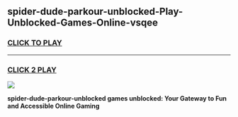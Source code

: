 
## spider-dude-parkour-unblocked-Play-Unblocked-Games-Online-vsqee
<h3>
<a href="https://premium76.site?title=spider-dude-parkour-unblocked&ref=25A">CLICK TO PLAY</a></h3>
<hr>

<h3>
<a href="https://premium76.site?title=spider-dude-parkour-unblocked&ref=25A">CLICK 2 PLAY</a>
  
</h3>

<a href="https://premium76.site?title=spider-dude-parkour-unblocked&ref=25A"><img src="https://clearcache.store/games.png"></a>


**spider-dude-parkour-unblocked games unblocked: Your Gateway to Fun and Accessible Online Gaming**

